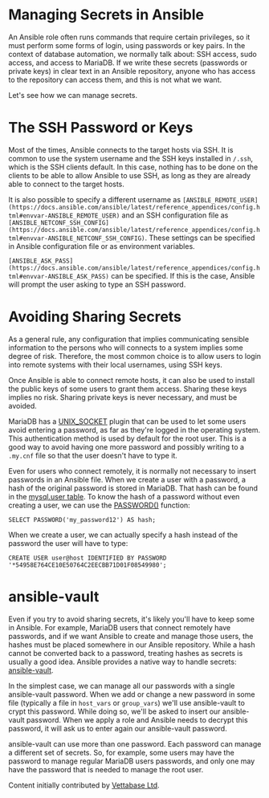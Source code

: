 # Managing Secrets in Ansible

An Ansible role often runs commands that require certain privileges, so it must perform some forms of login, using passwords or key pairs. In the context of database automation, we normally talk about: SSH access, sudo access, and access to MariaDB. If we write these secrets (passwords or private keys) in clear text in an Ansible repository, anyone who has access to the repository can access them, and this is not what we want.

Let's see how we can manage secrets.

#

# The SSH Password or Keys

Most of the times, Ansible connects to the target hosts via SSH. It is common to use the system username and the SSH keys installed in `/.ssh`, which is the SSH clients default. In this case, nothing has to be done on the clients to be able to allow Ansible to use SSH, as long as they are already able to connect to the target hosts.

It is also possible to specify a different username as `[ANSIBLE_REMOTE_USER](https://docs.ansible.com/ansible/latest/reference_appendices/config.html#envvar-ANSIBLE_REMOTE_USER)` and an SSH configuration file as `[ANSIBLE_NETCONF_SSH_CONFIG](https://docs.ansible.com/ansible/latest/reference_appendices/config.html#envvar-ANSIBLE_NETCONF_SSH_CONFIG)`. These settings can be specified in Ansible configuration file or as environment variables.

`[ANSIBLE_ASK_PASS](https://docs.ansible.com/ansible/latest/reference_appendices/config.html#envvar-ANSIBLE_ASK_PASS)` can be specified. If this is the case, Ansible will prompt the user asking to type an SSH password.

#

# Avoiding Sharing Secrets

As a general rule, any configuration that implies communicating sensible information to the persons who will connects to a system implies some degree of risk. Therefore, the most common choice is to allow users to login into remote systems with their local usernames, using SSH keys.

Once Ansible is able to connect remote hosts, it can also be used to install the public keys of some users to grant them access. Sharing these keys implies no risk. Sharing private keys is never necessary, and must be avoided.

MariaDB has a [UNIX_SOCKET](../../../../../reference/plugins/authentication-plugins/authentication-plugin-unix-socket.md) plugin that can be used to let some users avoid entering a password, as far as they're logged in the operating system. This authentication method is used by default for the root user. This is a good way to avoid having one more password and possibly writing to a `.my.cnf` file so that the user doesn't have to type it.

Even for users who connect remotely, it is normally not necessary to insert passwords in an Ansible file. When we create a user with a password, a hash of the original password is stored in MariaDB. That hash can be found in the [mysql.user table](/en/mysqluser-table/). To know the hash of a password without even creating a user, we can use the [PASSWORD()](../../../../../reference/sql-statements-and-structure/sql-statements/built-in-functions/secondary-functions/encryption-hashing-and-compression-functions/password.md) function:

```
SELECT PASSWORD('my_password12') AS hash;
```

When we create a user, we can actually specify a hash instead of the password the user will have to type:

```
CREATE USER user@host IDENTIFIED BY PASSWORD '*54958E764CE10E50764C2EECBB71D01F08549980';
```

#

# ansible-vault

Even if you try to avoid sharing secrets, it's likely you'll have to keep some in Ansible. For example, MariaDB users that connect remotely have passwords, and if we want Ansible to create and manage those users, the hashes must be placed somewhere in our Ansible repository. While a hash cannot be converted back to a password, treating hashes as secrets is usually a good idea. Ansible provides a native way to handle secrets: [ansible-vault](https://docs.ansible.com/ansible/latest/user_guide/vault.html).

In the simplest case, we can manage all our passwords with a single ansible-vault password. When we add or change a new password in some file (typically a file in `host_vars` or `group_vars`) we'll use ansible-vault to crypt this password. While doing so, we'll be asked to insert our ansible-vault password. When we apply a role and Ansible needs to decrypt this password, it will ask us to enter again our ansible-vault password.

ansible-vault can use more than one password. Each password can manage a different set of secrets. So, for example, some users may have the password to manage regular MariaDB users passwords, and only one may have the password that is needed to manage the root user.

Content initially contributed by [Vettabase Ltd](https://vettabase.com/).